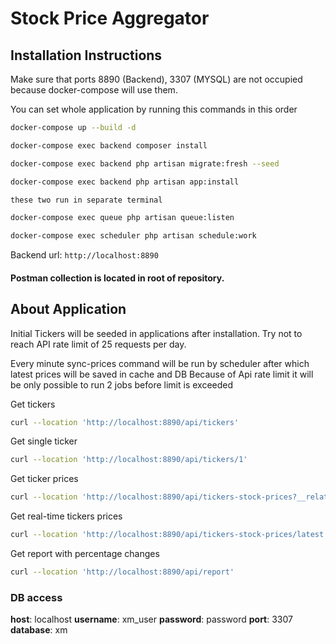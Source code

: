 # Stock Price Aggregator

## Installation Instructions

Make sure that ports 8890 (Backend), 3307 (MYSQL) are not occupied because docker-compose will use them.

You can set whole application by running this commands in this order

```sh
docker-compose up --build -d

docker-compose exec backend composer install

docker-compose exec backend php artisan migrate:fresh --seed

docker-compose exec backend php artisan app:install

these two run in separate terminal

docker-compose exec queue php artisan queue:listen

docker-compose exec scheduler php artisan schedule:work

```
Backend url: ``` http://localhost:8890  ```

#### Postman collection is located in root of repository.

## About Application

Initial Tickers will be seeded in applications after installation.
Try not to reach API rate limit of 25 requests per day.

Every minute sync-prices command will be run by scheduler after which latest prices will be saved in cache and DB
Because of Api rate limit it will be only possible to run 2 jobs before limit is exceeded

Get tickers

```sh
curl --location 'http://localhost:8890/api/tickers'
```

Get single ticker
```sh
curl --location 'http://localhost:8890/api/tickers/1'
```
Get ticker prices

```sh
curl --location 'http://localhost:8890/api/tickers-stock-prices?__relations__[]=ticker'
```

Get real-time tickers prices

```sh
curl --location 'http://localhost:8890/api/tickers-stock-prices/latest'
```

Get report with percentage changes

```sh
curl --location 'http://localhost:8890/api/report'
```

### DB access

**host**: localhost
**username**: xm_user
**password**: password
**port**: 3307
**database**: xm

